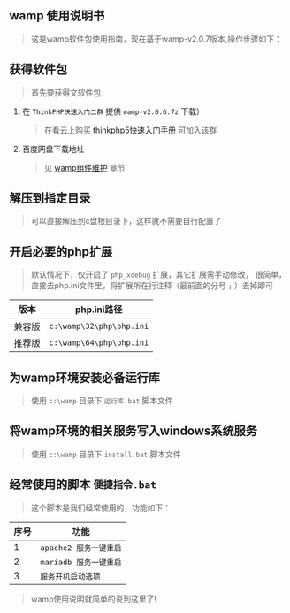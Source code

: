 ## wamp 使用说明书

> 这是wamp软件包使用指南，现在基于wamp-v2.0.7版本,操作步骤如下：

## 获得软件包

> 首先要获得文软件包

1. 在 `ThinkPHP快速入门二群` 提供 `wamp-v2.0.6.7z` 下载）

	> 在看云上购买 [thinkphp5快速入门手册](https://www.kancloud.cn/thinkphp/thinkphp5_quickstart/) 可加入该群

2. 百度网盘下载地址

	> 见 [wamp组件维护](https://www.kancloud.cn/book/madnesslin/wamp/edit) 章节

## 解压到指定目录

> 可以直接解压到c盘根目录下，这样就不需要自行配置了

## 开启必要的php扩展

> 默认情况下，仅开启了 `php_xdebug` 扩展，其它扩展需手动修改，
> 很简单，直接去php.ini文件里，将扩展所在行注释（最前面的分号 `;` ）去掉即可

| 版本  | php.ini路径                |
| --- | ------------------------ |
| 兼容版 | `c:\wamp\32\php\php.ini` |
| 推荐版 | `c:\wamp\64\php\php.ini` |

## 为wamp环境安装必备运行库

> 使用 `c:\wamp` 目录下 `运行库.bat` 脚本文件

## 将wamp环境的相关服务写入windows系统服务

> 使用 `c:\wamp` 目录下 `install.bat` 脚本文件

## 经常使用的脚本 `便捷指令.bat`

> 这个脚本是我们经常使用的，功能如下：

| 序号  | 功能               |
| --- | ---------------- |
| 1   | `apache2 服务一键重启` |
| 2   | `mariadb 服务一键重启` |
| 3   | `服务开机启动选项`       |

> wamp使用说明就简单的说到这里了!
